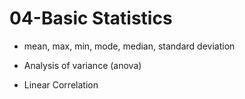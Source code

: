 # 04-Basic Statistics

- mean, max, min, mode, median, standard deviation

- Analysis of variance (anova)

- Linear Correlation



